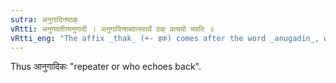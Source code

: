 ```yaml
---
sutra: अनुगादिनष्ठक्
vRtti: अनुगदतीत्यनुगादी । अनुगादिन्शब्दात्स्वार्थे ठक् प्रत्ययो भवति ॥
vRtti_eng: "The affix _thak_ (+- इक) comes after the word _anugadin_, without changing its sense."
---
```

Thus आनुगादिकः "repeater or who echoes back".
